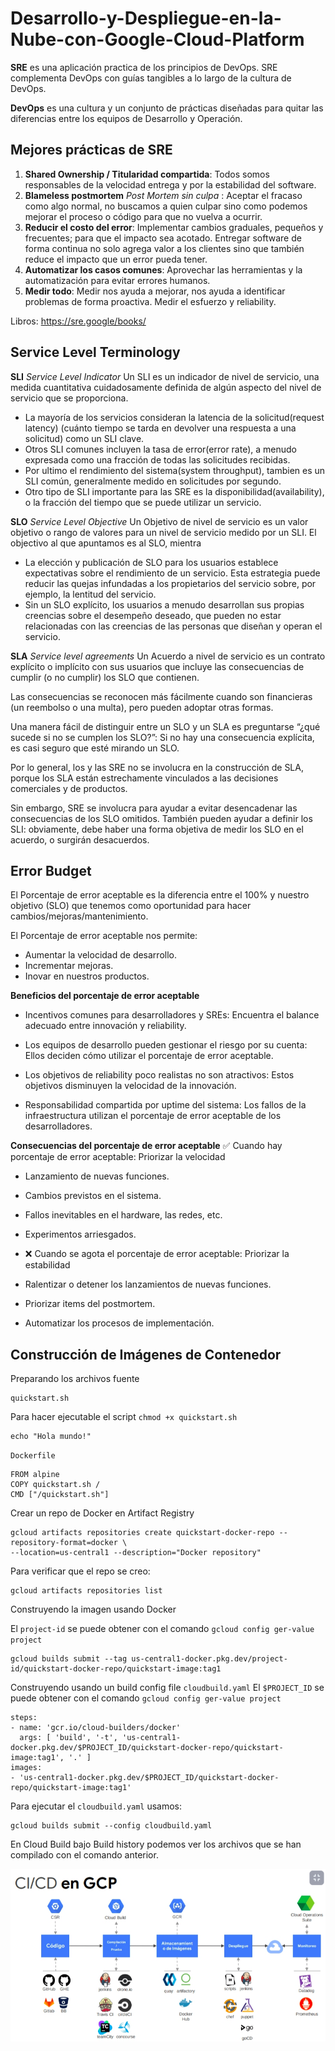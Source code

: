 # Desarrollo-y-Despliegue-en-la-Nube-con-Google-Cloud-Platform

**SRE** es una aplicación practica de los principios de DevOps. SRE complementa DevOps con guías tangibles a lo largo de la cultura de DevOps.

**DevOps** es una cultura y un conjunto de prácticas diseñadas para quitar las diferencias entre los equipos de Desarrollo y Operación.

## Mejores prácticas de SRE

1. **Shared Ownership / Titularidad compartida**: Todos somos responsables de la velocidad entrega y por la estabilidad del software.
2. **Blameless postmortem** _Post Mortem sin culpa_ : Aceptar el fracaso como algo normal, no buscamos a quien culpar sino como podemos mejorar el proceso o código para que no vuelva a ocurrir.
3. **Reducir el costo del error**: Implementar cambios graduales, pequeños y frecuentes; para que el impacto sea acotado. Entregar software de forma continua no solo agrega valor a los clientes sino que también reduce el impacto que un error pueda tener.
4. **Automatizar los casos comunes**: Aprovechar las herramientas y la automatización para evitar errores humanos.
5. **Medir todo**: Medir nos ayuda a mejorar, nos ayuda a identificar problemas de forma proactiva. Medir el esfuerzo y reliability.

Libros: https://sre.google/books/

## Service Level Terminology

**SLI**
_Service Level Indicator_
Un SLI es un indicador de nivel de servicio, una medida cuantitativa cuidadosamente definida de algún aspecto del nivel de servicio que se proporciona.

- La mayoría de los servicios consideran la latencia de la solicitud(request latency) (cuánto tiempo se tarda en devolver una respuesta a una solicitud) como un SLI clave.
- Otros SLI comunes incluyen la tasa de error(error rate), a menudo expresada como una fracción de todas las solicitudes recibidas.
- Por ultimo el rendimiento del sistema(system throughput), tambien es un SLI común, generalmente medido en solicitudes por segundo.
- Otro tipo de SLI importante para las SRE es la disponibilidad(availability), o la fracción del tiempo que se puede utilizar un servicio.

**SLO**
_Service Level Objective_
Un Objetivo de nivel de servicio es un valor objetivo o rango de valores para un nivel de servicio medido por un SLI. El objectivo al que apuntamos es al SLO, mientra

- La elección y publicación de SLO para los usuarios establece expectativas sobre el rendimiento de un servicio. Esta estrategia puede reducir las quejas infundadas a los propietarios del servicio sobre, por ejemplo, la lentitud del servicio.
- Sin un SLO explícito, los usuarios a menudo desarrollan sus propias creencias sobre el desempeño deseado, que pueden no estar relacionadas con las creencias de las personas que diseñan y operan el servicio.

**SLA**
_Service level agreements_
Un Acuerdo a nivel de servicio es un contrato explícito o implícito con sus usuarios que incluye las consecuencias de cumplir (o no cumplir) los SLO que contienen.

Las consecuencias se reconocen más fácilmente cuando son financieras (un reembolso o una multa), pero pueden adoptar otras formas.

Una manera fácil de distinguir entre un SLO y un SLA es preguntarse “¿qué sucede si no se cumplen los SLO?”: Si no hay una consecuencia explícita, es casi seguro que esté mirando un SLO.

Por lo general, los y las SRE no se involucra en la construcción de SLA, porque los SLA están estrechamente vinculados a las decisiones comerciales y de productos.

Sin embargo, SRE se involucra para ayudar a evitar desencadenar las consecuencias de los SLO omitidos. También pueden ayudar a definir los SLI: obviamente, debe haber una forma objetiva de medir los SLO en el acuerdo, o surgirán desacuerdos.

## Error Budget

El Porcentaje de error aceptable es la diferencia entre el 100% y nuestro objetivo (SLO) que tenemos como oportunidad para hacer cambios/mejoras/mantenimiento.

El Porcentaje de error aceptable nos permite:

- Aumentar la velocidad de desarrollo.
- Incrementar mejoras.
- Inovar en nuestros productos.

**Beneficios del porcentaje de error aceptable**

- Incentivos comunes para desarrolladores y SREs: Encuentra el balance adecuado entre innovación y reliability.

- Los equipos de desarrollo pueden gestionar el riesgo por su cuenta: Ellos deciden cómo utilizar el porcentaje de error aceptable.

- Los objetivos de reliability poco realistas no son atractivos: Estos objetivos disminuyen la velocidad de la innovación.

- Responsabilidad compartida por uptime del sistema: Los fallos de la infraestructura utilizan el porcentaje de error aceptable de los desarrolladores.

**Consecuencias del porcentaje de error aceptable**
✅ Cuando hay porcentaje de error aceptable: Priorizar la velocidad

- Lanzamiento de nuevas funciones.
- Cambios previstos en el sistema.
- Fallos inevitables en el hardware, las redes, etc.
- Experimentos arriesgados.

- ❌ Cuando se agota el porcentaje de error aceptable: Priorizar la estabilidad
- Ralentizar o detener los lanzamientos de nuevas funciones.
- Priorizar items del postmortem.
- Automatizar los procesos de implementación.

## Construcción de Imágenes de Contenedor

Preparando los archivos fuente

```
quickstart.sh
```

Para hacer ejecutable el script `chmod +x quickstart.sh`

```
echo "Hola mundo!"
```

`Dockerfile`

```
FROM alpine
COPY quickstart.sh /
CMD ["/quickstart.sh"]
```

Crear un repo de Docker en Artifact Registry

```
gcloud artifacts repositories create quickstart-docker-repo --repository-format=docker \
--location=us-central1 --description="Docker repository"
```

Para verificar que el repo se creo:

```
gcloud artifacts repositories list
```

Construyendo la imagen usando Docker

El `project-id` se puede obtener con el comando `gcloud config ger-value project`

```
gcloud builds submit --tag us-central1-docker.pkg.dev/project-id/quickstart-docker-repo/quickstart-image:tag1
```

Construyendo usando un build config file ```cloudbuild.yaml```
El ```$PROJECT_ID``` se puede obtener con el comando ```gcloud config ger-value project```

```
steps:
- name: 'gcr.io/cloud-builders/docker'
  args: [ 'build', '-t', 'us-central1-docker.pkg.dev/$PROJECT_ID/quickstart-docker-repo/quickstart-image:tag1', '.' ]
images:
- 'us-central1-docker.pkg.dev/$PROJECT_ID/quickstart-docker-repo/quickstart-image:tag1'
```

Para ejecutar el ```cloudbuild.yaml``` usamos:

```
gcloud builds submit --config cloudbuild.yaml
```

En Cloud Build bajo Build history podemos ver los archivos que se han compilado con el comando anterior.



![ci cd en GCP](./ci_cd_en_GCP.png)
